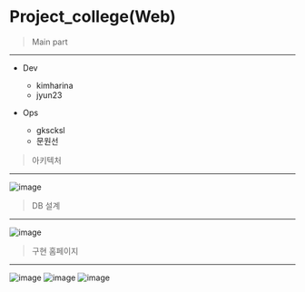 # Project_college(Web)

> Main part  
-----------
+ Dev
    + kimharina
    + jyun23
  
+ Ops
  +  gkscksl
  +  문원선

> 아키텍처
-----------
![image](https://github.com/jyun23/college/assets/101920588/8c568693-6fe8-46dd-9e3a-90ee4ff599a7)

> DB 설계
-----------
![image](https://github.com/jyun23/college/assets/101920588/cc407989-24c7-4a6f-9f1b-a3913dd531d0)

> 구현 홈페이지
-----------
![image](https://github.com/jyun23/college/assets/101920588/51955ff1-4721-4cfe-b36b-afbc84e75a86)
![image](https://github.com/jyun23/college/assets/101920588/7eb8a198-f6ca-4244-85a5-45b9c93a0a49)
![image](https://github.com/jyun23/college/assets/101920588/fa632125-bb9d-40c2-a942-3f25639ef20d)
